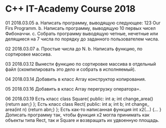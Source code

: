 # C++ IT-Academy Course 2018

01 2018.03.05
a. Написать программу, выводящую следующее: 123 Our Firs Programm. b. Написать программу, выводящую 10 первых чисел Фибоначчи. c. Собрать программу выводящую четные, нечетные или делящиеся на 7 числа по порядку до заданного пользователем числа.

02 2018.03.07
a. Простые числа до N. b. Написать функцию, по сортировке массива.

03 2018.03.12
Вынести функцию по сортировке массива в отдельный файл (скомпилировать это дело и собрать в исполняемый).

04 2018.03.14
Добавить в класс Array конструктор копирования.

05 2018.03.16
Добавить в класс Array перегрузку оператора=.

06 2018.03.19
Есть класс 
class Square{
public:
    int a;
    int change_area() {return aan;}
};
Есть класс 
class Rect{
public:
    int a;
    int b;
    int change_ area(int n) {return abn;}
}; 
Есть как-то написанная функция int x2(...) {... }
Дописать программу так, чтобы функция x2 могла принимать как объекты типа Rect, так и Square и возвращать их удвоенную площадь.
